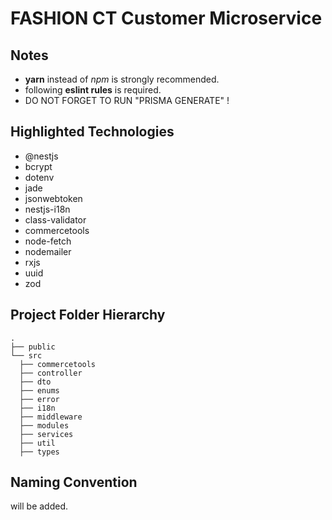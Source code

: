 # FASHION CT Customer Microservice

## Notes

- **yarn** instead of _npm_ is strongly recommended.
- following **eslint rules** is required.
- DO NOT FORGET TO RUN "PRISMA GENERATE" !

## Highlighted Technologies

- @nestjs
- bcrypt 
- dotenv
- jade
- jsonwebtoken
- nestjs-i18n
- class-validator
- commercetools
- node-fetch
- nodemailer
- rxjs
- uuid
- zod

## Project Folder Hierarchy

    .
    ├── public             
    └── src
      ├── commercetools
      ├── controller
      ├── dto
      ├── enums
      ├── error
      ├── i18n
      ├── middleware
      ├── modules
      ├── services
      ├── util
      ├── types

## Naming Convention
will be added.
